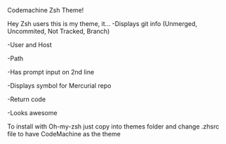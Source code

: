Codemachine Zsh Theme!

Hey Zsh users this is my theme, it...
  -Displays git info (Unmerged, Uncommited, Not Tracked, Branch)
  
  -User and Host
  
  -Path
  
  -Has prompt input on 2nd line
  
  -Displays symbol for Mercurial repo
  
  -Return code
  
  -Looks awesome

To install with Oh-my-zsh just copy into themes folder and change .zhsrc file to have CodeMachine as the theme
